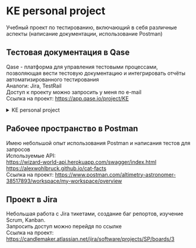 # KE personal project

Учебный проект по тестированию, включающий в себя различные аспекты (написание документации, использование Postman)

## Тестовая документация в Qase 
Qase - платформа для управления тестовыми процессами, позволяющая вести тестовую документацию и интегрировать отчёты автоматизированного тестирования<br />
Аналоги: Jira, TestRail<br />
Доступ к проекту можно запросить у меня по e-mail<br />
Ссылка на проект: https://app.qase.io/project/KE<br />
<details>
	<summary>KE personal project</summary>
	<img src="https://github.com/mycoldhands/KE/assets/161601627/b9092039-a2a9-42d0-83e8-15722213b19a" />
</details>




## Рабочее пространство в Postman
Имею небольшой опыт использования Postman и написания тестов для запросов<br />
Используемые API:<br />
https://wizard-world-api.herokuapp.com/swagger/index.html<br />
https://alexwohlbruck.github.io/cat-facts<br />
Ссылка на проект: https://www.postman.com/altimetry-astronomer-38517893/workspace/my-workspace/overview<br />

## Проект в Jira<br />
Небольшая работа с Jira тикетами, создание баг репортов, изучение Scrum, Kanban.<br />
Запросить доступ можно перейдя по ссылке<br />
Ссылка на проект: [https://candlemaker.atlassian.net/jira/software/projects/SP/boards/3<br />](https://ke-project.atlassian.net/jira/software/projects/KE/boards/2)<br />

